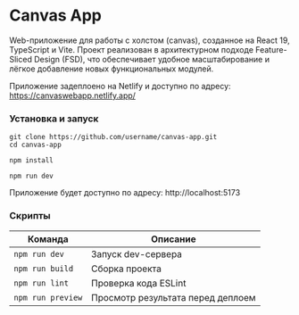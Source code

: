 # Canvas App

Web-приложение для работы с холстом (canvas), созданное на React 19, TypeScript и Vite. Проект реализован в архитектурном подходе Feature-Sliced Design (FSD), что обеспечивает удобное масштабирование и лёгкое добавление новых функциональных модулей.

Приложение задеплоено на Netlify и доступно по адресу:
https://canvaswebapp.netlify.app/

### Установка и запуск

```
git clone https://github.com/username/canvas-app.git
cd canvas-app

npm install

npm run dev
```

Приложение будет доступно по адресу: http://localhost:5173

### Скрипты 

| Команда              | Описание                                          |
| -------------------- | ------------------------------------------------- |
| `npm run dev`        | Запуск dev-сервера                                |
| `npm run build`      | Сборка проекта                                    |
| `npm run lint`       | Проверка кода ESLint                              |
| `npm run preview`    | Просмотр результата перед деплоем                 |

